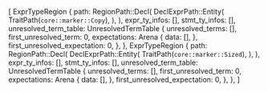 [
    ExprTypeRegion {
        path: RegionPath::Decl(
            DeclExprPath::Entity(
                TraitPath(`core::marker::Copy`),
            ),
        ),
        expr_ty_infos: [],
        stmt_ty_infos: [],
        unresolved_term_table: UnresolvedTermTable {
            unresolved_terms: [],
            first_unresolved_term: 0,
            expectations: Arena {
                data: [],
            },
            first_unresolved_expectation: 0,
        },
    },
    ExprTypeRegion {
        path: RegionPath::Decl(
            DeclExprPath::Entity(
                TraitPath(`core::marker::Sized`),
            ),
        ),
        expr_ty_infos: [],
        stmt_ty_infos: [],
        unresolved_term_table: UnresolvedTermTable {
            unresolved_terms: [],
            first_unresolved_term: 0,
            expectations: Arena {
                data: [],
            },
            first_unresolved_expectation: 0,
        },
    },
]
